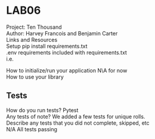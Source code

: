 # LAB06 
Project: Ten Thousand \
Author: Harvey Francois and Benjamin Carter \
Links and Resources \
Setup pip install requirements.txt \
.env requirements included with requirements.txt\
i.e.


How to initialize/run your application N\A for now \
How to use your library 
## Tests 
How do you run tests? Pytest \
Any tests of note? We added a few tests for unique rolls. \
Describe any tests that you did not complete, skipped, etc \
N/A All tests passing